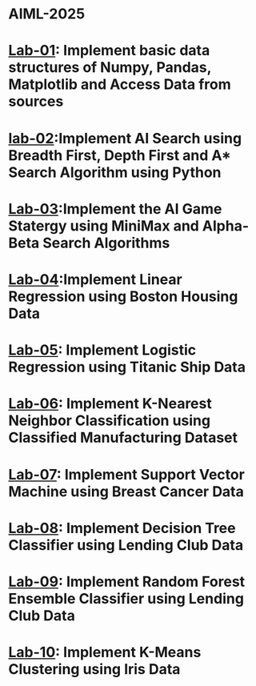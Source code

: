# AIML-2025
# [Lab-01](https://colab.research.google.com/drive/1FScpLE8o-sPrzhXKXE11s8CKHLIh1Sq3#scrollTo=CPRtFZgjfxIu): Implement basic data structures of Numpy, Pandas, Matplotlib and Access Data from sources
 # [lab-02](https://colab.research.google.com/drive/1crlclgY4RUgm37URMsfMn4C_EBxRKg1-#scrollTo=zi1VxVTXmAI-):Implement AI Search using Breadth First, Depth First and A* Search Algorithm using Python
# [Lab-03](https://colab.research.google.com/drive/1kDLKigZ4IaqW-ldC9dbFLWMN4Oo91dGk#scrollTo=4boJoBcz2T1p):Implement the AI Game Statergy using MiniMax and Alpha-Beta Search Algorithms
# [Lab-04]():Implement Linear Regression using Boston Housing Data
# [Lab-05](): Implement Logistic Regression using Titanic Ship Data
# [Lab-06](): Implement K-Nearest Neighbor Classification using Classified Manufacturing Dataset
# [Lab-07](): Implement Support Vector Machine using Breast Cancer Data
# [Lab-08](): Implement Decision Tree Classifier using Lending Club Data
# [Lab-09](): Implement Random Forest Ensemble Classifier using Lending Club Data
# [Lab-10](): Implement K-Means Clustering using Iris Data
